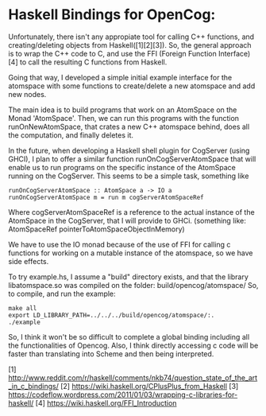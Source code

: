 
Haskell Bindings for OpenCog:
============================

Unfortunately, there isn't any appropiate tool for calling C++ functions, 
and creating/deleting objects from Haskell([1][2][3]). So, the general approach
is to wrap the C++ code to C, and use the FFI (Foreign Function Interface)[4]
to call the resulting C functions from Haskell.

Going that way, I developed a simple initial example interface
for the atomspace with some functions to create/delete a new atomspace 
and add new nodes.

The main idea is to build programs that work on an AtomSpace on the Monad 'AtomSpace'.
Then, we can run this programs with the function runOnNewAtomSpace, that crates a new
C++ atomspace behind, does all the computation, and finally deletes it.

In the future, when developing a Haskell shell plugin for CogServer (using GHCI), I plan to offer a similar
function runOnCogServerAtomSpace that will enable us to run programs on the specific
instance of the AtomSpace running on the CogServer. This seems to be a simple task, something like

    runOnCogServerAtomSpace :: AtomSpace a -> IO a
    runOnCogServerAtomSpace m = run m cogServerAtomSpaceRef

Where cogServerAtomSpaceRef is a reference to the actual instance of the AtomSpace in the CogServer,
that I will provide to GHCi. (something like: AtomSpaceRef pointerToAtomSpaceObjectInMemory)

We have to use the IO monad because of the use of FFI for calling c functions for working
on a mutable instance of the atomspace, so we have side effects.

To try example.hs, I assume a "build" directory exists, and that the library  
libatomspace.so was compiled on the folder: build/opencog/atomspace/
So, to compile, and run the example:

    make all
    export LD_LIBRARY_PATH=../../../build/opencog/atomspace/:.
    ./example

So, I think it won't be so difficult to complete a global binding including
all the functionalities of Opencog.
Also, I think directly accessing c code will be faster than translating into Scheme
and then being interpreted.

[1] http://www.reddit.com/r/haskell/comments/nkb74/question_state_of_the_art_in_c_bindings/
[2] https://wiki.haskell.org/CPlusPlus_from_Haskell
[3] https://codeflow.wordpress.com/2011/01/03/wrapping-c-libraries-for-haskell/
[4] https://wiki.haskell.org/FFI_Introduction

